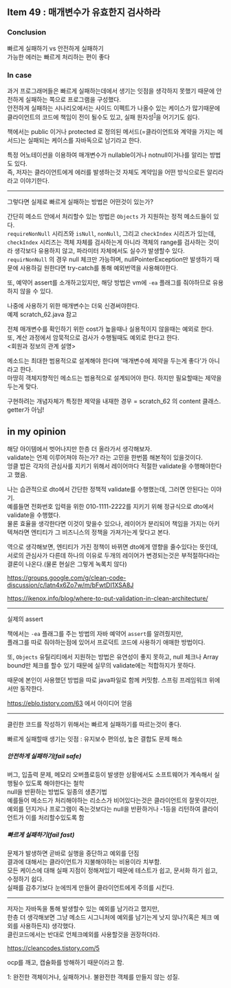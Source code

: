## Item 49 : 매개변수가 유효한지 검사하라 
### Conclusion
빠르게 실패하기 vs 안전하게 실패하기   
가능한 에러는 빠르게 처리하는 편이 좋다 

### In case
과거 프로그래머들은 빠르게 실패하는데에서 생기는 잇점을 생각하지 못했기 때문에 안전하게 실패하는 쪽으로 프로그램을 구성했다.  
안전하게 실패하는 시나리오에서는 사이드 이펙트가 나올수 있는 케이스가 많기때문에 클라이언트의 코드에 책임이 전이 될수도 있고, 실패 원자성<sup>[1](#fn_1)</sup>을 어기기도 쉽다.  

책에서는 public 이거나 protected 로 정의된 메서드(=클라이언트와 계약을 가지는 메서드)는 실패되는 케이스를 자바독으로 남기라고 한다.  

특정 어노테이션을 이용하여 매개변수가 nullable이거나 notnull이거나를 알리는 방법도 있다.  
즉, 저자는 클라이언트에게 에러를 발생하는것 자체도 계약임을 어떤 방식으로든 알리라 라고 이야기한다.

---
그렇다면 실제로 빠르게 실패하는 방법은 어떤것이 있는가?

간단히 메소드 안에서 처리할수 있는 방법은 `Objects` 가 지원하는 정적 메소드들이 있다.  
`requireNonNull` 시리즈와 `isNull`, `nonNull`, 그리고 `checkIndex` 시리즈가 있는데,   
`checkIndex` 시리즈는 객체 자체를 검사하는게 아니라 객체의 range를 검사하는 것이라 생각보다 유용하지 않고, 
파라미터 자체에서도 실수가 발생할수 있다.  
`requirNonNull` 의 경우 null 체크만 가능하며, nullPointerException만 발생하기 때문에 사용하길 원한다면 try-catch를 통해 예외번역을 사용해야한다.

또, 예약어 assert를 소개하고있지만, 해당 방법은 vm에 `-ea` 플래그를 줘야하므로 유용하지 않을 수 있다.

나중에 사용하기 위한 매개변수는 더욱 신경써야한다.  
예제 scratch_62.java 참고

전체 매개변수를 확인하기 위한 cost가 높을때나 실용적이지 않을때는 예외로 한다.  
또, 계산 과정에서 암묵적으로 검사가 수행될때도 예외로 한다고 한다.  
<회원과 정보의 관계 설명>

메소드는 최대한 범용적으로 설계해야 한다며 '매개변수에 제약을 두는게 좋다'가 아니라고 한다.  
마땅히 객체지향적인 메소드는 범용적으로 설계되어야 한다. 하지만 필요할때는 제약을 두는게 맞다.

구현하려는 개념자체가 특정한 제약을 내재한 경우 = scratch_62 의 content 클래스. getter가 아님!



## in my opinion
해당 아이템에서 벗어나지만 한층 더 올라가서 생각해보자.  
validate는 언제 이루어져야 하는가? 라는 고민을 한번쯤 해본적이 있을것이다.  
엉클 밥은 각자의 관심사를 지키기 위해서 레이어마다 적절한 validate을 수행해야한다고 했음.

나는 습관적으로 dto에서 간단한 정책적 validate를 수행했는데, 그러면 안된다는 이야기.  
예를들면 전화번호 입력을 위한 010-1111-2222를 지키기 위해 정규식으로 dto에서 validate을 수행했다.  
물론 효율을 생각한다면 이것이 맞을수 있으나, 레이어가 분리되어 책임을 가지는 아키텍쳐라면 엔티티가 그 비즈니스의 정책을 가져가는게 맞다고 본다.  

역으로 생각해보면, 엔티티가 가진 정책이 바뀌면 dto에게 영향을 줄수있다는 뜻인데,   
서로의 관심사가 다른데 하나의 이유로 두개의 레이어가 변경되는것은 부적절하다라는 결론이 나온다.(물론 현실은 그렇게 녹록치 않다)

https://groups.google.com/g/clean-code-discussion/c/latn4x6Zo7w/m/bFwtDI1XSA8J

https://ikenox.info/blog/where-to-put-validation-in-clean-architecture/

---
실제의 assert

책에서는 `-ea` 플래그를 주는 방법의 자바 예약어 `assert`를 알려줬지만,  
플래그를 따로 줘야하는점에 있어서 프로덕트 코드에 사용하기 애매한 방법이다.

또, `Objects` 유틸리티에서 지원하는 방법은 유연성이 좋지 못하고, null 체크나 Array bound만 체크를 할수 있기 때문에 실무의 validate에는 적합하지가 못하다.

때문에 본인이 사용했던 방법을 따로 java파일로 함께 커밋함.
스프링 프레임워크 위에서만 동작한다.

https://eblo.tistory.com/63
에서 아이디어 얻음 

--- 

클린한 코드를 작성하기 위해서는 빠르게 실패하기를 따르는것이 좋다.  

빠르게 실패할때 생기는 잇점 : 유지보수 편의성, 높은 결합도 문제 해소  
##### 안전하게 실패하기(fail safe)
버그, 입출력 문제, 메모리 오버플로등이 발생한 상황에서도 소프트웨어가 계속해서 실행될수 있도록 해야한다는 철학  
null을 반환하는 방법도 일종의 생존기법  
예를들어 메소드가 처리해야하는 리소스가 비어있다는것은 클라이언트의 잘못이지만,  
예외를 던지거나 프로그램이 죽는것보다는 null을 반환하거나 -1등을 리턴하여 클라이언트가 이를 처리할수있도록 함

##### 빠르게 실패하기(fail fast)
문제가 발생하면 곧바로 실행을 중단하고 예외를 던짐  
결과에 대해서는 클라이언트가 지불해야하는 비용이라 치부함.  
모든 케이스에 대해 실패 지점이 정해져있기 때문에 테스트가 쉽고, 문서화 하기 쉽고, 수정하기 쉽다.  
실패를 감추기보다 눈에띄게 만들어 클라이언트에게 주의를 시킨다.   

--- 
저자는 자바독을 통해 발생할수 있는 예외를 남기라고 했지만,  
한층 더 생각해보면 그냥 메소드 시그니처에 예외를 남기는게 낫지 않나?(혹은 체크 예외를 사용하든지) 생각했다.  
클린코드에서는 반대로 언체크예외를 사용할것을 권장하더라.

https://cleancodes.tistory.com/5

ocp를 깨고, 캡슐화를 방해하기 때문이라고 함. 


<a name="footnote_1">1</a>: 완전한 객체이거나, 실패하거나. 불완전한 객체를 만들지 않는 성질.
